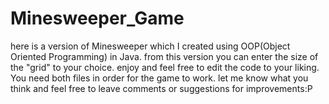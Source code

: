 # Minesweeper_Game
here is a version of Minesweeper which I created using OOP(Object Oriented Programming) in Java.
from this version you can enter the size of the "grid" to your choice.
enjoy and feel free to edit the code to your liking.
You need both files in order for the game to work.
let me know what you think and feel free to leave comments or suggestions for improvements:P

